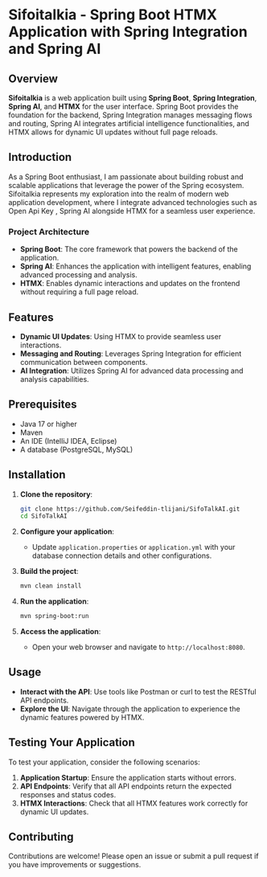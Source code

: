 # Sifoitalkia - Spring Boot HTMX Application with Spring Integration and Spring AI

## Overview

**Sifoitalkia** is a web application built using **Spring Boot**, **Spring Integration**, **Spring AI**, and **HTMX** for the user interface. Spring Boot provides the foundation for the backend, Spring Integration manages messaging flows and routing, Spring AI integrates artificial intelligence functionalities, and HTMX allows for dynamic UI updates without full page reloads.

## Introduction
As a Spring Boot enthusiast, I am passionate about building robust and scalable applications that leverage the power of the Spring ecosystem. Sifoitalkia represents my exploration into the realm of modern web application development, where I integrate advanced technologies such as  Open Api Key , Spring AI alongside HTMX for a seamless user experience.


### Project Architecture
- **Spring Boot**: The core framework that powers the backend of the application.
- **Spring AI**: Enhances the application with intelligent features, enabling advanced processing and analysis.
- **HTMX**: Enables dynamic interactions and updates on the frontend without requiring a full page reload.

## Features

- **Dynamic UI Updates**: Using HTMX to provide seamless user interactions.
- **Messaging and Routing**: Leverages Spring Integration for efficient communication between components.
- **AI Integration**: Utilizes Spring AI for advanced data processing and analysis capabilities.


## Prerequisites

- Java 17 or higher
- Maven
- An IDE (IntelliJ IDEA, Eclipse)
- A database (PostgreSQL, MySQL)

## Installation

1. **Clone the repository**:
   ```bash
   git clone https://github.com/Seifeddin-tlijani/SifoTalkAI.git
   cd SifoTalkAI
   ```

2. **Configure your application**:
   - Update `application.properties` or `application.yml` with your database connection details and other configurations.

3. **Build the project**:
   ```bash
   mvn clean install
   ```

4. **Run the application**:
   ```bash
   mvn spring-boot:run
   ```

5. **Access the application**:
   - Open your web browser and navigate to `http://localhost:8080`.

## Usage

- **Interact with the API**: Use tools like Postman or curl to test the RESTful API endpoints.
- **Explore the UI**: Navigate through the application to experience the dynamic features powered by HTMX.

## Testing Your Application

To test your application, consider the following scenarios:

1. **Application Startup**: Ensure the application starts without errors.
2. **API Endpoints**: Verify that all API endpoints return the expected responses and status codes.
4. **HTMX Interactions**: Check that all HTMX features work correctly for dynamic UI updates.



## Contributing

Contributions are welcome! Please open an issue or submit a pull request if you have improvements or suggestions.


